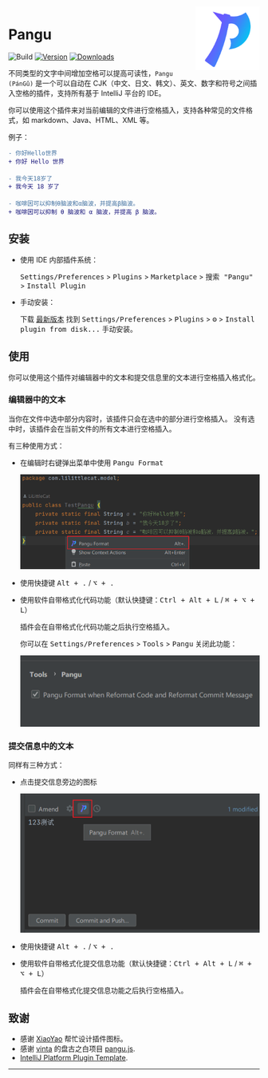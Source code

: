 <img src="src/main/resources/META-INF/pluginIcon.svg" align="right" width="128" height="128" alt="icon"/>

# Pangu

![Build](https://github.com/LiLittleCat/intellij-pangu/workflows/Build/badge.svg)
[![Version](https://img.shields.io/jetbrains/plugin/v/19665-pangu.svg)](https://plugins.jetbrains.com/plugin/19665-pangu)
[![Downloads](https://img.shields.io/jetbrains/plugin/d/19665-pangu.svg)](https://plugins.jetbrains.com/plugin/19665-pangu)

<!-- Plugin description -->

不同类型的文字中间增加空格可以提高可读性，`Pangu (PánGǔ)` 是一个可以自动在 CJK（中文、日文、韩文）、英文、数字和符号之间插入空格的插件，支持所有基于 IntelliJ 平台的 IDE。

你可以使用这个插件来对当前编辑的文件进行空格插入，支持各种常见的文件格式，如 markdown、Java、HTML、XML 等。

例子：

```diff
- 你好Hello世界
+ 你好 Hello 世界

- 我今天18岁了
+ 我今天 18 岁了

- 咖啡因可以抑制θ脑波和α脑波，并提高β脑波。
+ 咖啡因可以抑制 θ 脑波和 α 脑波，并提高 β 脑波。
```

<!-- Plugin description end -->

## 安装

- 使用 IDE 内部插件系统：

  <kbd>Settings/Preferences</kbd> > <kbd>Plugins</kbd> > <kbd>Marketplace</kbd> > <kbd> 搜索 "Pangu"</kbd> >
  <kbd>Install Plugin</kbd>

- 手动安装：

  下载 [最新版本](https://github.com/LiLittleCat/intellij-pangu/releases/latest) 找到
  <kbd>Settings/Preferences</kbd> > <kbd>Plugins</kbd> > <kbd>⚙️</kbd> > <kbd>Install plugin from disk...</kbd>
  手动安装。

## 使用

你可以使用这个插件对编辑器中的文本和提交信息里的文本进行空格插入格式化。

### 编辑器中的文本

当你在文件中选中部分内容时，该插件只会在选中的部分进行空格插入。 没有选中时，该插件会在当前文件的所有文本进行空格插入。

有三种使用方式：

- 在编辑时右键弹出菜单中使用 <kbd>Pangu Format</kbd>

  ![EditorPopupMenu](example/EditorPopupMenu.png)

- 使用快捷键 <kbd>Alt + .</kbd> / <kbd>⌥ + .</kbd>

- 使用软件自带格式化代码功能（默认快捷键：<kbd>Ctrl + Alt + L</kbd> / <kbd>⌘ + ⌥ + L</kbd>）

  插件会在自带格式化代码功能之后执行空格插入。

  你可以在 <kbd>Settings/Preferences</kbd> > <kbd>Tools</kbd> > <kbd>Pangu</kbd> 关闭此功能：

  ![Setting](example/Setting.png)


### 提交信息中的文本

同样有三种方式：

- 点击提交信息旁边的图标

  ![CommitMessage](example/CommitMessage.png)

- 使用快捷键 <kbd>Alt + .</kbd> / <kbd>⌥ + .</kbd>

- 使用软件自带格式化提交信息功能（默认快捷键：<kbd>Ctrl + Alt + L</kbd> / <kbd>⌘ + ⌥ + L</kbd>）

  插件会在自带格式化提交信息功能之后执行空格插入。

## 致谢

- 感谢 [XiaoYao][XiaoYao's link] 帮忙设计插件图标。
- 感谢 [vinta][vinta] 的盘古之白项目 [pangu.js][pangu.js].
- [IntelliJ Platform Plugin Template][template].

---

[XiaoYao's link]: https://space.bilibili.com/15765234

[template]: https://github.com/JetBrains/intellij-platform-plugin-template

[vinta]: https://github.com/vinta

[pangu.js]: https://github.com/vinta/pangu.js